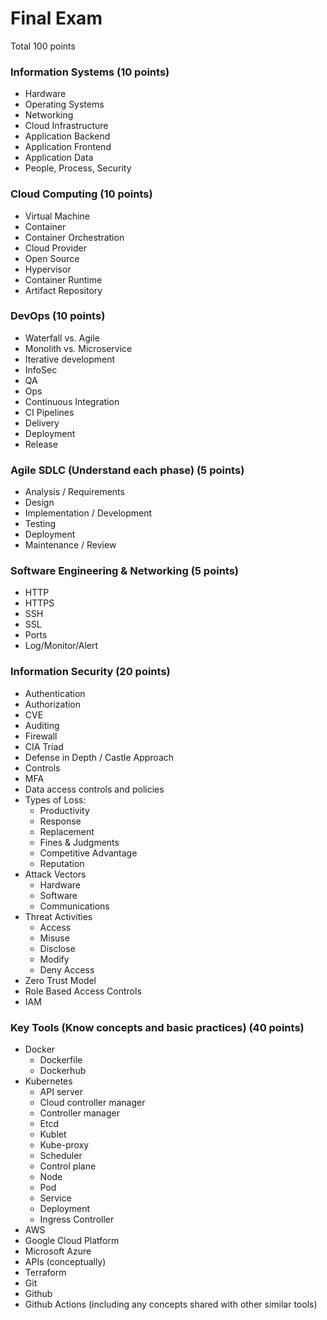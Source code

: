 # Final Exam

Total 100 points

### Information Systems (10 points)
-	Hardware
-	Operating Systems
-	Networking
-	Cloud Infrastructure
-	Application Backend
-	Application Frontend
-	Application Data
-	People, Process, Security

### Cloud Computing (10 points)

-	Virtual Machine
-	Container
-	Container Orchestration
-	Cloud Provider
-	Open Source
-	Hypervisor
-	Container Runtime
-	Artifact Repository

### DevOps (10 points)

-	Waterfall vs. Agile
-	Monolith vs. Microservice
-	Iterative development
-	InfoSec
-	QA
-	Ops
-	Continuous Integration
-	CI Pipelines
-	Delivery
-	Deployment
-	Release

### Agile SDLC (Understand each phase) (5 points)

-	Analysis / Requirements
-	Design
-	Implementation / Development
-	Testing
-	Deployment
-	Maintenance / Review

### Software Engineering & Networking (5 points)

-	HTTP
-	HTTPS
-	SSH
-	SSL
-	Ports
-	Log/Monitor/Alert

### Information Security (20 points)

-	Authentication
-	Authorization
-	CVE
-	Auditing
-	Firewall
-	CIA Triad
-	Defense in Depth / Castle Approach
-	Controls
-	MFA
-	Data access controls and policies
-	Types of Loss:
	- Productivity
	- Response
	- Replacement
	- Fines & Judgments
	- Competitive Advantage
	- Reputation
-	Attack Vectors
	- Hardware
	- Software
	- Communications
-	Threat Activities
	- Access
	- Misuse
	- Disclose
	- Modify
	- Deny Access
-	Zero Trust Model
-	Role Based Access Controls
-	IAM

### Key Tools (Know concepts and basic practices) (40 points)

-	Docker
	- Dockerfile
	- Dockerhub
-	Kubernetes
	- API server
	- Cloud controller manager
	- Controller manager
  	- Etcd
  	- Kublet
  	- Kube-proxy
  	- Scheduler
  	- Control plane
  	- Node
  	- Pod
  	- Service
  	- Deployment
  	- Ingress Controller
-	AWS
-	Google Cloud Platform
-	Microsoft Azure
-	APIs (conceptually)
-	Terraform
-	Git
-	Github
-	Github Actions (including any concepts shared with other similar tools)
